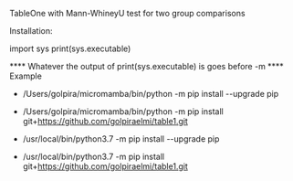 TableOne with Mann-WhineyU test for two group comparisons

Installation:

import sys
print(sys.executable)

**** Whatever the output of print(sys.executable) is goes before -m ****
Example

- /Users/golpira/micromamba/bin/python -m pip install --upgrade pip
- /Users/golpira/micromamba/bin/python -m pip install git+https://github.com/golpiraelmi/table1.git

- /usr/local/bin/python3.7 -m pip install --upgrade pip
- /usr/local/bin/python3.7 -m pip install git+https://github.com/golpiraelmi/table1.git
